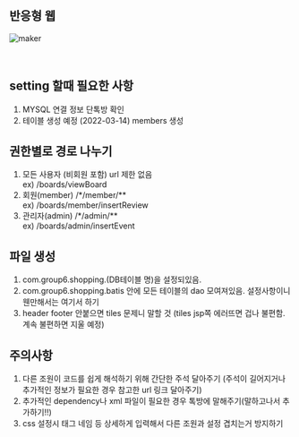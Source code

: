 
## 반응형 웹
![maker](https://user-images.githubusercontent.com/90809459/163808298-e6830274-af96-4d75-b9ee-95b13755d030.gif)

<br>

## setting 할때 필요한 사항

1. MYSQL 연결 정보 단톡방 확인<br>
2. 테이블 생성 예정 (2022-03-14) members 생성

## 권한별로 경로 나누기

1. 모든 사용자 (비회원 포함) url 제한 없음 <br>
ex) /boards/viewBoard
2. 회원(member) /*/member/** <br>
ex) /boards/member/insertReview
3. 관리자(admin) /*/admin/** <br>
ex) /boards/admin/insertEvent

<h2>파일 생성</h2>

1. com.group6.shopping.(DB테이블 명)을 설정되있음. <br>
2. com.group6.shopping.batis 안에 모든 테이블의 dao 모여져있음. 설정사항이니 웬만해서는 여기서 하기<br>
3. header footer 안붙으면 tiles 문제니 말할 것 (tiles jsp쪽 에러뜨면 겁나 불편함. 계속 불편하면 지울 예정)<br>

## 주의사항

1. 다른 조원이 코드를 쉽게 해석하기 위해 간단한 주석 달아주기 (주석이 길어지거나 추가적인 정보가 필요한 경우 참고한 url 링크 달아주기)
2. 추가적인 dependency나 xml 파일이 필요한 경우 톡방에 말해주기(말하고나서 추가하기!!)
3. css 설정시 태그 네임 등 상세하게 입력해서 다른 조원과 설정 겹치는거 방지하기
